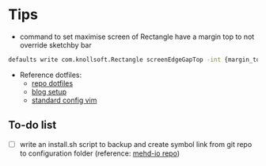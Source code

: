 # Tips

- command to set maximise screen of Rectangle have a margin top to not override sketchby bar

```bash
defaults write com.knollsoft.Rectangle screenEdgeGapTop -int {margin_top:int}
```

- Reference dotfiles:
  - [repo dotfiles](https://github.com/FelixKratz/dotfiles/tree/master)
  - [blog setup](https://www.josean.com/posts/sketchybar-setup)
  - [standard config vim](https://github.com/amix/vimrc/blob/master/vimrcs/basic.vim)

## To-do list

- [ ] write an install.sh script to backup and create symbol link from git repo to configuration folder (reference: [mehd-io repo](https://github.com/mehd-io/dotfiles/blob/main/install.sh))
